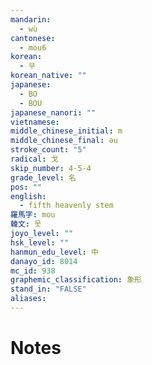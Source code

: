 ```yaml
---
mandarin:
  - wù
cantonese:
  - mou6
korean:
  - 무
korean_native: ""
japanese:
  - BO
  - BOU
japanese_nanori: ""
vietnamese:
middle_chinese_initial: m
middle_chinese_final: ǝu
stroke_count: "5"
radical: 戈
skip_number: 4-5-4
grade_level: 名
pos: ""
english:
  - fifth heavenly stem
羅馬字: mou
韓文: 못
joyo_level: ""
hsk_level: ""
hanmun_edu_level: 中
danayo_id: 8014
mc_id: 938
graphemic_classification: 象形
stand_in: "FALSE"
aliases:
---
```


# Notes
